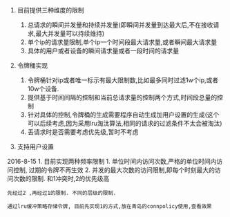 
1. 目前提供三种维度的限制

	1. 总请求的瞬间并发量和持续并发量(即瞬间并发量到达最大后,不在接收请求,最大并发量可以持续维持)
	2. 单个ip的请求量限制,单个ip一个时间段最大请求量,或者瞬间最大请求量
	3. 具体的用户或者设备的瞬间请求量或者一段时间的请求量
	
	
2. 令牌桶实现
	1. 令牌桶针对ip或者唯一标示有最大限制数,比如最多同时过滤1w个ip,或者10w个设备.
	2. 提供基于时间间隔的控制和当前总请求量的控制两个方式,时间段总量的控制
	3. 针对具体的控制,令牌桶的生成需要程序自动生成加用户设置的生成(这个可以后续考虑,因为采用lru淘汰算法,相同的请求的过滤条件不太会被淘汰)
	4. 丢请求时是否需要考虑优先级,暂时不考虑
	
3. 支持用户设置




2016-8-15
	1. 目前实现两种频率限制
		1. 单位时间内访问次数,严格的单位时间内访问控制, 过期的令牌不再生效
		2. 并发的最大次数的访问限制,即每个时刻最大的访问次数的限制. 和1冲突时,2的优先级高
		
	先经过2 ,再经过1的限制. 不同的层级的限制.
	
	通过lru缓冲策略存储令牌, 目前先实现1的方式,放在青岛的connpolicy使用,查看效果
